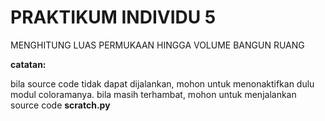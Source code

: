 # PRAKTIKUM INDIVIDU 5

MENGHITUNG LUAS PERMUKAAN HINGGA VOLUME BANGUN RUANG

**catatan:**

bila source code tidak dapat dijalankan, mohon untuk menonaktifkan dulu modul coloramanya.
bila masih terhambat, mohon untuk menjalankan source code **scratch.py**
